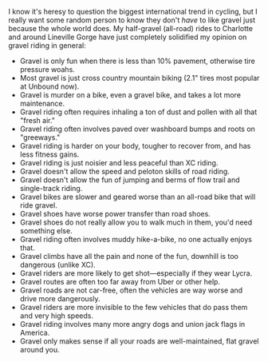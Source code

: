 I know it's heresy to question the biggest international trend in cycling, but I really want some random person to know they don't *have* to like gravel just because the whole world does. My half-gravel (all-road) rides to Charlotte and around Lineville Gorge have just completely solidified my opinion on gravel riding in general: 

- Gravel is only fun when there is less than 10% pavement, otherwise tire pressure woahs.
- Most gravel is just cross country mountain biking (2.1" tires most popular at Unbound now).
- Gravel is murder on a bike, even a gravel bike, and takes a lot more maintenance.
- Gravel riding often requires inhaling a ton of dust and pollen with all that "fresh air."
- Gravel riding often involves paved over washboard bumps and roots on "greeways."
- Gravel riding is harder on your body, tougher to recover from, and has less fitness gains.
- Gravel riding is just noisier and less peaceful than XC riding.
- Gravel doesn't allow the speed and peloton skills of road riding.
- Gravel doesn't allow the fun of jumping and berms of flow trail and single-track riding.
- Gravel bikes are slower and geared worse than an all-road bike that will ride gravel.
- Gravel shoes have worse power transfer than road shoes.
- Gravel shoes do not really allow you to walk much in them, you'd need something else.
- Gravel riding often involves muddy hike-a-bike, no one actually enjoys that.
- Gravel climbs have all the pain and none of the fun, downhill is too dangerous (unlike XC).
- Gravel riders are more likely to get shot—especially if they wear Lycra.
- Gravel routes are often too far away from Uber or other help.
- Gravel roads are not car-free, often the vehicles are way worse and drive more dangerously.
- Gravel riders are more invisible to the few vehicles that do pass them and very high speeds.
- Gravel riding involves many more angry dogs and union jack flags in America.
- Gravel only makes sense if all your roads are well-maintained, flat gravel around you.